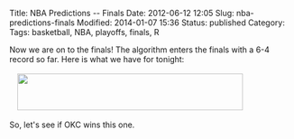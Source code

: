 Title: NBA Predictions -- Finals
Date: 2012-06-12 12:05
Slug: nba-predictions-finals
Modified: 2014-01-07 15:36
Status: published
Category: 
Tags: basketball, NBA, playoffs, finals, R


<div class='post'>
Now we are on to the finals! The algorithm enters the finals with a 6-4 record so far. Here is what we have for tonight:<br/><br/> <a href="http://3.bp.blogspot.com/-8hffMBdvKuE/T9eSqAxRLLI/AAAAAAAAAJc/hP98sjHToXQ/s1600/update_7.png" imageanchor="1" style="margin-left:1em; margin-right:1em"><img border="0" height="65" width="400" src="http://3.bp.blogspot.com/-8hffMBdvKuE/T9eSqAxRLLI/AAAAAAAAAJc/hP98sjHToXQ/s400/update_7.png" /></a><br/><br/> So, let's see if OKC wins this one.</div>